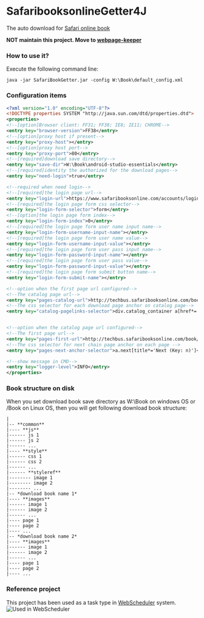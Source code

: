# SafaribooksonlineGetter4J
The auto download for [Safari online book][1]

**NOT maintain this project. Move to [webpage-keeper](https://github.com/daileyet/webpage-keeper)**

### How to use it?
Execute the following command line:
```
java -jar SafariBookGetter.jar -config W:\Book\default_config.xml
```

### Configuration items
```xml
<?xml version="1.0" encoding="UTF-8"?>
<!DOCTYPE properties SYSTEM "http://java.sun.com/dtd/properties.dtd">
<properties>
<!--[option]Browser client: FF31; FF38; IE8; IE11; CHROME-->
<entry key="browser-version">FF38</entry>
<!--[option]proxy host if present-->
<entry key="proxy-host"></entry>
<!--[option]proxy host port-->
<entry key="proxy-port">80</entry>
<!--[required]download save directory-->
<entry key="save-dir">W:\Book\android-studio-essentials</entry>
<!--[required]identity the authorized for the download pages-->
<entry key="need-login">true</entry>

<!--required when need login-->
<!--[required]the login page url-->
<entry key="login-url">https://www.safaribooksonline.com/accounts/login/</entry>
<!--[required]the login page form css selector-->
<entry key="login-form-selector">form</entry>
<!--[option]the login page form index-->
<entry key="login-form-index">0</entry>
<!--[required]the login page form user name input name-->
<entry key="login-form-username-input-name"></entry>
<!--[required]the login page form user name value-->
<entry key="login-form-username-input-value"></entry>
<!--[required]the login page form user pass input name-->
<entry key="login-form-password-input-name"></entry>
<!--[required]the login page form user pass value-->
<entry key="login-form-password-input-value"></entry>
<!--[required]the login page form submit button name-->
<entry key="login-form-submit-name"></entry>

<!--option when the first page url configured-->
<!--The catalog page url-->
<entry key="pages-catalog-url">http://techbus.safaribooksonline.com/book/programming/android/9781784397203</entry>
<!--The css selector for each download page anchor on catalog page-->
<entry key="catalog-pagelinks-selector">div.catalog_container a[href*='9781784397203']</entry>


<!--option when the catalog page url configured-->
<!--The first page url-->
<entry key="pages-first-url">http://techbus.safaribooksonline.com/book/programming/android/9781784397203/android-studio-essentials/index_html</entry>
<!--The css selector for next chain page anchor on each page -->
<entry key="pages-next-anchor-selector">a.next[title*='Next (Key: n)']</entry>

<!--show message in CMD-->
<entry key="logger-level">INFO</entry>
</properties>

```

### Book structure on disk
When you set download book save directory as W:\Book on windows OS or /Book on Linux OS, then you will get following download book structure:
```
|
|-- **common**
|---- **js**
|------ js 1
|------ js 2
|------ ...
|---- **style**
|------ css 1
|------ css 2
|------ ...
|------ **styleref**
|-------- image 1
|-------- image 2
|-------- ...
|-- *download book name 1*
|---- **images**
|------ image 1
|------ image 2
|------ ...
|---- page 1
|---- page 2
|---- ...
|-- *download book name 2*
|---- **images**
|------ image 1
|------ image 2
|------ ...
|---- page 1
|---- page 2
|---- ...
```
### Reference project
This project has been used as a task type in [WebScheduler](https://github.com/daileyet/webscheduler) system.
![Used in WebScheduler](https://ggkwjw.bn1303.livefilestore.com/y3miOVDLzcZySfoSGCZ2nAnLOOzGA__wEx1PTfpg5nnTnxVUzkOdmZT5rZXJAVcviYu8kMIKEjUB04doOlH7JW-GVj4zBpMuF3_6WIy2T-djW1GNY9mYKE6VtI7Yl7U7DllqHj0ZLeWVVdS8Ahl6Zjg-LIYwRZKkpf8FCn9HF_sJBc?width=1319&height=838&cropmode=none "Used in WebScheduler")

[1]:http://techbus.safaribooksonline.com/
